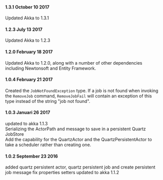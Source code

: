 #### 1.3.1 October 10 2017 ####
Updated Akka to 1.3.1

#### 1.2.3 July 13 2017 ####
Updated Akka to 1.2.3

#### 1.2.0 February 18 2017 ####
Updated Akka to 1.2.0, along with a number of other dependencies including Newtonsoft and Entity Framework.

#### 1.0.4 February 21 2017 ####
Created the `JobNotFoundException` type. If a job is not found when invoking the `RemoveJob` command, 
`RemoveJobFail` will contain an exception of this type instead of the string "job not found".


#### 1.0.3 Januari 26 2017 ####
updated to akka 1.1.3  
Serializing the ActorPath and message to save in a persistent Quartz JobStore  
Add the capability for the QuartzActor and the QuartzPersistentActor to take a scheduler rather than creating one.

#### 1.0.2 September 23 2016 ####
added quartz persistent actor, quartz persistent job and create persistent job message
fix properties setters
updated to akka 1.1.2